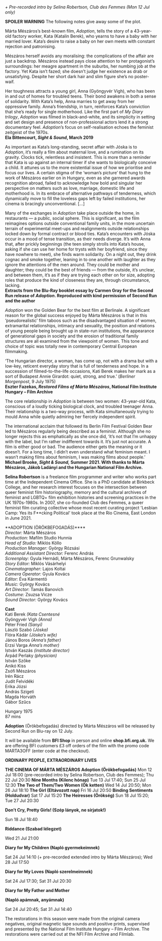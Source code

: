 
_+ Pre-recorded intro by Selina Robertson, Club des Femmes (Mon 12 Jul only)_

**SPOILER WARNING** The following notes give away some of the plot.<br>

Márta Mészáros’s best-known film, _Adoption_, tells the story of a 43-year-old factory worker, Kata (Katalin Berek), who yearns to have a baby with her married lover. Kata’s desire to raise a baby on her own meets with constant rejection and patronising.

Mészáros herself avoids any moralising: the complications of the affair are just a backdrop. Mészáros instead pays close attention to her protagonist’s surroundings: her meagre apartment in the suburbs, her numbing job at the factory. Yet Kata isn’t fazed; she doesn’t judge her existence as drab or unsatisfying. Despite her short dark hair and slim figure she’s no poster-waif.

Her toughness attracts a young girl, Anna (Gyöngyvér Vigh), who has been in and out of homes for troubled teens. Their bond awakens in both a sense of solidarity. With Kata’s help, Anna marries to get away from her oppressive family. Anna’s friendship, in turn, reinforces Kata’s conviction that she’s ready for single motherhood. Like the first part of _My Diary trilogy_, _Adoption_ was filmed in black-and-white, and its simplicity in setting and set design and presence of non-professional actors lend it a strong documentary feel. _Adoption_’s focus on self-realisation echoes the feminist zeitgeist of the 1970s.<br>
**Ela Bittencourt, _Sight & Sound_, March 2019**

As important as Kata’s long-standing, secret affair with Jóska is to _Adoption_, it’s really a film about maternal love, and a rumination on its gravity. Clocks tick, relentless and insistent. This is more than a reminder that Kata is up against an internal timer if she wants to biologically conceive a child. It attunes us to the more existential issue of how we prioritise and focus our lives. A certain stigma of the ‘woman’s picture’ that hung to the work of Mészáros earlier on in Hungary, even as she garnered awards recognition abroad, failed to acknowledge how bold and singular her perspective on matters such as love, marriage, domestic life and motherhood is. In its embrace of alternative pathways of tenderness, which dynamically move to fill the loveless gaps left by failed institutions, her cinema is bracingly unconventional. […]

Many of the exchanges in _Adoption_ take place outside the home, in restaurants — a public, social sphere. This is significant, as the film reimagines options outside conventional family units, in the more uncertain terrain of experimental meet-ups and realignments outside relationships locked down by formal contract or blood ties. Kata’s encounters with Jóska occur in a mood of tense transition, as their needs diverge. It’s with Anna that, after prickly beginnings (the teen simply strolls into Kata’s house, asking if she can use her home for trysts with her boyfriend, since they have nowhere to meet), she finds warm solidarity. On a night out, they drink cognac and smoke together, leaning in to one another with laughter as they ignore the attentions of the men around. They could be mother and daughter; they could be the best of friends — from the outside, it’s unclear, and between them, it’s as if they are trying each other on for size, adopting roles that produce the kind of closeness they are, through circumstance, lacking.<br>
**Extracts from the Blu-Ray booklet essay by Carmen Gray for the Second Run release of _Adoption_.  Reproduced with kind permission of Second Run and the author**

_Adoption_ won the Golden Bear for the best film at Berlinale. A significant reason for the global success enjoyed by Márta Mészáros is that in this ‘pseudorealistic’ film taboos such as the disadvantaged situation of women, extramarital relationships, intimacy and sexuality, the position and relations of young people being brought up in state-run institutions, the appearance of generational gaps in society and the erosion of traditional family structures are all examined from the viewpoint of women. This tone and choice of topic was totally new in contemporary Central European filmmaking.

‘The Hungarian director, a woman, has come up, not with a drama but with a low-key, reticent everyday story that is full of tenderness and hope. In a succession of filmed-to-the-life occasions, Kati Berek makes her mark as a sort of Budapest Annie Girardot: quiet, strong, and true.’ (_Berliner Morgenpost_, 9 July 1975)<br>
**Eszter Fazekas, _Restored Films of Márta Mészáros_, National Film Institute Hungary – Film Archive**

The core relationship in _Adoption_ is between two women: 43-year-old Kata, conscious of a loudly ticking biological clock, and troubled teenager Anna. Their relationship is a two-way process, with Kata simultaneously trying to mould Anna while quietly admiring her fiercely independent spirit.

The international acclaim that followed its Berlin Film Festival Golden Bear led to Mészáros regularly being described as a feminist. Although she no longer rejects this as emphatically as she once did, ‘it’s not that I’m unhappy with the label, but I’m rather indifferent towards it. It’s just not accurate. A film is either good or bad. The audience either gets the meaning or it doesn’t. For a long time, I didn’t even understand what feminism meant. I wasn’t making films about feminism, I was making films about people.’<br>
**Michael Brooke, _Sight & Sound,_ Summer 2021. With thanks to Márta Mészáros, Jákob Ladányi and the Hungarian National Film Archive.**<br>

**Selina Robertson** is a freelance film programmer and writer who works part time at the Independent Cinema Office. She is a PhD candidate at Birkbeck College, and her research interest focuses on the intersection between queer feminist film historiography, memory and the cultural archives of feminist and LGBTQ+ film exhibition histories and screening practices in the UK 1970s-1980s. In 2007, she co-founded Club des Femmes, a queer feminist film curating collective whose most recent curating project 'Lesbian Camp: Yes its F**cking Political' took place at the Rio Cinema, East London in June 2021.<br>

**ADOPTION (ÖRÖKBEFOGADÁS)****<br>
_Director:_  Márta Mészáros<br>
_Production:_ Mafilm Studio Hunnia<br>
_Head of Studio:_ Miklós Köllo<br>
_Production Manager:_ György Rózsási<br>
_Additional Assistant Director:_ Ferenc András<br>
_Screenplay:_ Gyula Hernádi, Márta Mészáros, Ferenc Grunwalsky<br>
_Story Editor:_ Miklós Vásárhelyi<br>
_Cinematographer:_ Lajos Koltai<br>
_Camera Operator:_ Gyula Kovács<br>
_Editor:_ Éva Kármentö<br>
_Music:_ György Kovács<br>
_Art Director_: Tamás Banovich<br>
_Costume:_ Zsuzsa Vicze<br>
_Sound Director:_ György Kovács<br>

**Cast**<br>
Kati Berek _(Kata Csentesné_<br>
Gyöngyvér Vigh _(Anna)_<br>
Péter Fried _(Sanyi)_<br>
László Szabó _(Jóska)_<br>
Flóra Kádár _(Jóska’s wife)_<br>
János Boros _(Anna’s father)_<br>
Erzsi Varga _Anna’s mother)_<br>
István Kaszás _(institute director)_<br>
Árpád Perlaky _(physician)_<br>
István Szőke<br>
Anikó Kiss<br>
Zsófi Mészáros<br>
Irén Rácz<br>
Judit Felvidéki<br>
Erika Józsi<br>
András Szigeti<br>
Magda Horváth<br>
Gábor Szűcs<br>

Hungary 1975<br>
87 mins<br>

**Adoption** (Örökbefogadás) directed by Márta Mészáros will be released by Second Run on
Blu-ray on 12 July.

It will be available from **BFI Shop** in person and online **shop.bfi.org.uk.** We are offering BFI customers £3 off orders of the film with the promo code MARTA3OFF (enter code at the checkout). <br>


**ORDINARY PEOPLE, EXTRAORDINARY LIVES**

**THE CINEMA OF MÁRTA MÉSZÁROS**
**Adoption (Örökbefogadás)**
Mon 12 Jul 18:00 (pre-recorded intro by Selina Robertson, Club des Femmes); Thu 22 Jul 20:30
**Nine Months (Kilenc hónap)**
Tue 13 Jul 17:40; Sun 25 Jul 12:30
**The Two of Them/Two Women (Ök ketten)**
Wed 14 Jul 20:50; Mon 26 Jul 18:10
**The Girl (Eltávozott nap)**
Fri 16 Jul 20:50
**Binding Sentiments (Holdudvar)**
Sat 17 Jul 15:20
**The Heiresses (Örökség)**
Sun 18 Jul 15:20; Tue 27 Jul 20:30

**Don’t Cry, Pretty Girls! (Szép lányok, ne sírjatok!)**

Sun 18 Jul 18:40

**Riddance (Szabad lélegzet)**

Wed 21 Jul 21:00

**Diary for My Children (Napló gyermekeimnek)**

Sat 24 Jul 14:10 (+ pre-recorded extended intro by Márta Mészáros); Wed 28 Jul 17:50

**Diary for My Loves (Napló szerelmeimnek)**

Sat 24 Jul 17:30; Sat 31 Jul 20:30

**Diary for My Father and Mother**

**(Napló apámnak, anyámnak)**

Sat 24 Jul 20:45; Sat 31 Jul 14:40

The restorations in this season were made from the original camera negatives, original magnetic tape sounds and positive prints, supervised and presented by the National Film Institute Hungary – Film Archive. The restorations were carried out at the NFI Film Archive and Filmlab.
<!--stackedit_data:
eyJoaXN0b3J5IjpbLTE3MTc0MjQ4MTEsLTI4Mzk5MDAzOSwtMT
E0MzQ0OTU4NiwyNjc1MTUxMywzNzYwMDE3MjEsMTU1MjMyMjgx
XX0=
-->